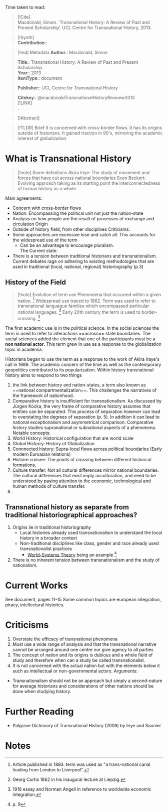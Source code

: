 Time taken to read: 
> [!Cite]  
> Macdonald, Simon. ‘Transnational History: A Review of Past and Present Scholarship’. UCL Centre for Transnational History, 2013.

> [!Synth]  
>**Contribution**::

>[!md]  Metadata
> **Author**:: Macdonald, Simon</br>  
>    
> **Title**:: Transnational History: A Review of Past and Present Scholarship    
> **Year**:: 2013     
>**itemType**:: document    
>    
>    
>     
>    
>**Publisher**:: UCL Centre for Transnational History    
>     
>    
>    
>
> 
>    
> **Citekey**:: @macdonaldTransnationalHistoryRevioew2013    
> [!LINK]   
>.

> [!Abstract]  
>>  

>[!TLDR] Brief
>It is concerned with cross-border flows. It has its origins outside of historians. It gained traction in 90's, mirroring the academic interest of globalization. 
# What is Transnational History 
>[!note] Some definitions 
>Akira Iriye: The study of movement and forces that have cut across national boundaries
>Sven Beckert: Evolving approach taking as its starting point the interconnectedness of human history as a whole 

Main agreements: 
* Concern with cross-border flows 
* Nation: Encompassing the political unit not just the nation-state 
* Analysis on how people are the result of processes of exchange and circulation 
Origin
* Outside of history field, from other disciplines 
Criticisms: 
* Some approaches are excessive lose and catch all. This accounts for the widespread use of the term
	* Can be an advantage to encourage pluralism. \
The Current state: 
* There is a tension between traditional historians and transnationalism. Current debates rage on adhering to existing methodologies that are used in traditional (local, national, regional) historiography (p.3)
## History of the Field 

>[!note] Evolution of term use
>Phenomena that occurred within a given nation. [^1]
>Widespread use traced to 1862. Term was used to refer to transnational languague families which encompassed particular national languages. [^2]
>Early 20th century the term is used to border-crossing. [^3]

The first academic use is in the political science. In the social sciences the term is used to refer to interactions ==across== state boundaries. The social sciences added the element that one of the participants must be a **non national actor.** This term grew in use as a response to the globalization topic in academia. 

Historians began to use the term as a response to the work of Akira Iraye's call in 1989. The academic concern of the time as well as the contemporary geopolitics contributed to its popularization. Within history transnational history aims to respond to two things
1. the link between history and nation-states, a term also known as ==national compartmentalization==. This challenges the narratives of the framework of nationhood. 
2. Comparative history is insufficient for transnationalism. As discussed by Jürgen Kocka, the very frame of comparative history assumes that entities can be separated. This process of separation however can lead to overstating the degrees of separation (p. 5). In addition it can lead to national exceptionalism and asymmetrical comparison. 
Comparative history studies supranational or subnational aspects of a phenomena. 
Notable concepts:
1. World History: Historical configuration that are world scale
2. Global Historry: History of Globalization 
3. Connnected history: Supra-local flows across political boundaries (Early modern Euroasian relations)
4. Histoire croisee: The points of crossing between different historical formations, 
5. Culture transfer: Not all cultural differences mirror national boundaries. The cultural differences that exist imply acculturation, and need to be understood by paying attention to the economic, technological and human methods of culture transfer. 
6. 
## Transnational history as separate from traditional historiographical approaches? 
1. Origins lie in traditional historiography
	* Local histories already used transnationalism to understand the local history in a broader context 
	* Non-traditional disciplines like class, gender and race already used transnationalist practices 
		* [World-Systems Theory](https://en.wikipedia.org/wiki/World-systems_theory) being an example [^4]
2. There is no inherent tension between transnationalism and the study of nationalism. 
# Current Works 
See document, pages 11-15
Some common topics are european integration, piracy, intellectural histories.
# Criticisms 
1. Overstate the efficacy of transnational phenomena
2. Must use a wide range of analysis and that the transnational narrative cannot be arranged around one centre nor give agency to all parties
3. The concept of nation and its origins is dubious and a whole field of study and therefore when can a study be called transnationalist. 
4. It is not concerned with the actual nation but with the elements below it such as intellectual or non-governmental actors. 
Arguments: 
* Transnationalism should not be an approach but simply a second-nature for average historians and considerations of other nations should be done when studying history. 

# Further Reading 
* Palgrave Dictionary of Transnational History (2009) by Iriye and Saunier
# Notes 
[^1]: Article published in 1893. term was used as "a trans-national canal leading from London to Liverpool". 
[^2]: Georg Curtis 1862 in his inaugural lecture at Liepzig. 
[^3]: 1916 essay and Norman Angell in reference to worldwide economic integration.
[^4]: p. 9